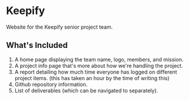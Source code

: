 # Keepify
Website for the Keepify senior project team.

## What's Included
1. A home page displaying the team name, logo, members, and mission.
2. A project info page that's more about how we're handling the project.
3. A report detailing how much time everyone has logged on different project items.
    (this has taken an hour by the time of writing this)
4. Github repository information.
5. List of deliverables (which can be navigated to separately).